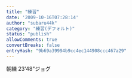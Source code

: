 ```yaml
---
title: "練習"
date: '2009-10-16T07:28:14'
author: "subaru44k"
category: "練習(デフォルト)"
status: "publish"
allowComments: true
convertBreaks: false
entryHash: "9b69a39994b9cc4ec144908ccc467a29"
---
```

朝練 23'48"ジョグ
